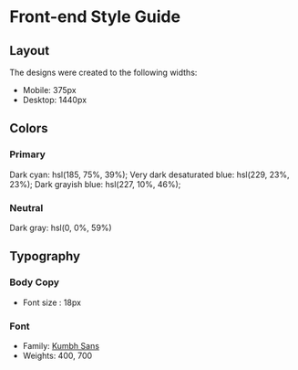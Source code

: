 # Front-end Style Guide

## Layout

The designs were created to the following widths:

- Mobile: 375px
- Desktop: 1440px

## Colors

### Primary

Dark cyan: hsl(185, 75%, 39%);
Very dark desaturated blue: hsl(229, 23%, 23%);
Dark grayish blue: hsl(227, 10%, 46%);

### Neutral

Dark gray: hsl(0, 0%, 59%)

## Typography

### Body Copy

- Font size : 18px

### Font

- Family: [Kumbh Sans](https://fonts.google.com/specimen/Kumbh+Sans)
- Weights: 400, 700
